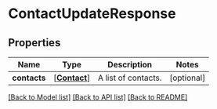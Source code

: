 # ContactUpdateResponse

## Properties
Name | Type | Description | Notes
------------ | ------------- | ------------- | -------------
**contacts** | [[**Contact**](Contact.md)] | A list of contacts. | [optional] 

[[Back to Model list]](../README.md#documentation-for-models) [[Back to API list]](../README.md#documentation-for-api-endpoints) [[Back to README]](../README.md)


